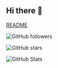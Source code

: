 ## Hi there 👋

<!--
**dnwpwns/dnwpwns** is a ✨ _special_ ✨ repository because its `README.md` (this file) appears on your GitHub profile.

Here are some ideas to get you started:

- 🔭 I’m currently working on ...
- 🌱 I’m currently learning ...
- 👯 I’m looking to collaborate on ...
- 🤔 I’m looking for help with ...
- 💬 Ask me about ...
- 📫 How to reach me: ...
- 😄 Pronouns: ...
- ⚡ Fun fact: ...
-->

[README](https://github.com/dnwpwns/2025_PHwal)

<!--팔로워 뱃지-->
![GitHub followers](https://img.shields.io/github/followers/dnwpwns?style=social)

<!--스타 뱃지-->
![GitHub stars](https://img.shields.io/github/stars/dnwpwns?style=social)

<!--사용자 통계-->
![GitHub Stats](https://github-readme-stats.vercel.app/api?username=dnwpwns&show_icons=true&theme=radical)
